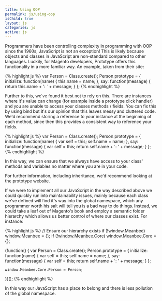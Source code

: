 ```yaml
---
title: Using OOP
permalink: js/using-oop
isChild: true
layout: js
categories: js
active: js
---
```


Programmers have been controlling complexity in programming with OOP since the 1960s, JavaScript is not an exception! This is likely because objects and classes in JavaScript are non-standard compared to other languages. Luckily, for Magento developers, Prototype offers this functionality in a more familiar way. An example, taken from their site:

{% highlight js %}
var Person = Class.create();
Person.prototype = {
  initialize: function(name) {
    this.name = name;
  },
  say: function(message) {
    return this.name + ': ' + message;
  }
};
{% endhighlight %}


Further to this, we've found it best not to rely on this. There are instances where it's value can change (for example inside a prototype click handler) and you are unable to access your classes methods / fields. You can fix this by using bind but it's our opinion that this leaves messy and cluttered code. We'd recommend storing a reference to your instance at the beginning of each method, since then this provides a consistent way to reference your fields.

{% highlight js %}
var Person = Class.create();
Person.prototype = {
    initialize: function(name) {
        var self = this;
        self.name = name;
    },
    say: function(message) {
        var self = this;
        return self.name + ': ' + message;
    }
};
{% endhighlight %}

In this way, we can ensure that we always have access to your class' methods and variables no matter where you are in your code.

For further information, including inheritance, we'd recommend looking at the prototype website.


If we were to implement all our JavaScript in the way described above we could quickly run into maintainability issues, mainly because each class we've defined will find it's way into the global namespace, which any programmer worth his salt will tell you is a bad way to do things. Instead, we could take a leaf out of Magento's book and employ a semantic folder hierarchy which allows us better control of where our classes exist. For instance:

{% highlight js %}
// Ensure our hierarchy exists
if (!window.Meanbee) window.Meanbee = {};
if (!window.Meanbee.Core) window.Meanbee.Core = {};

(function() {
    var Person = Class.create();
    Person.prototype = {
        initialize: function(name) {
            var self = this;
            self.name = name;
        },
        say: function(message) {
            var self = this;
            return self.name + ': ' + message;
        }
    };

    window.Meanbee.Core.Person = Person;
})();
{% endhighlight %}

In this way our JavaScript has a place to belong and there is less pollution of the global namespace.